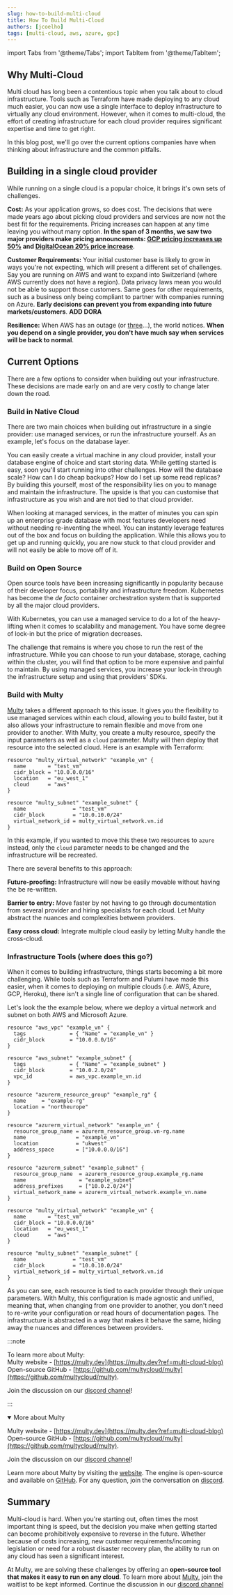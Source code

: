 ```yaml
---
slug: how-to-build-multi-cloud
title: How To Build Multi-Cloud
authors: [jcoelho]
tags: [multi-cloud, aws, azure, gpc]
---
```


import Tabs from '@theme/Tabs';
import TabItem from '@theme/TabItem';

## Why Multi-Cloud

Multi cloud has long been a contentious topic when you talk about to cloud infrastructure. Tools such as Terraform have made deploying to any cloud much easier, you can now use a single interface to deploy infrastructure to virtually any cloud environment. However, when it comes to multi-cloud, the effort of creating infrastructure for each cloud provider requires significant expertise and time to get right. 

In this blog post, we'll go over the current options companies have when thinking about infrastructure and the common pitfalls.

<!--truncate-->

## Building in a single cloud provider

While running on a single cloud is a popular choice, it brings it's own sets of challenges. 

**Cost:** As your application grows, so does cost. The decisions that were made years ago about picking cloud providers and services are now not the best fit for the requirements. Pricing increases can happen at any time leaving you without many option. **In the span of 3 months, we saw two major providers make pricing announcements: [GCP pricing increases up 50%](https://techcrunch.com/2022/03/14/inflation-is-real-google-cloud-raises-its-storage-prices) and [DigitalOcean 20% price increase](https://www.fool.com/investing/2022/05/16/digitalocean-first-price-increase-20-percent/)**.

**Customer Requirements:** Your initial customer base is likely to grow in ways you're not expecting, which will present a different set of challenges. Say you are running on AWS and want to expand into Switzerland (where AWS currently does not have a region). Data privacy laws mean you would not be able to support those customers. Same goes for other requirements, such as a business only being compliant to partner with companies running on Azure. **Early decisions can prevent you from expanding into future markets/customers**. **ADD DORA**

**Resilience:** When AWS has an outage (or [three](https://www.zdnet.com/article/aws-suffers-third-outage-of-the-month/)...), the world notices. **When you depend on a single provider, you don't have much say when services will be back to normal**. 


## Current Options

There are a few options to consider when building out your infrastructure. These decisions are made early on and are very costly to change later down the road. 

### Build in Native Cloud

There are two main choices when building out infrastructure in a single provider: use managed services, or run the infrastructure yourself. As an example, let's focus on the database layer.

You can easily create a virtual machine in any cloud provider, install your database engine of choice and start storing data. While getting started is easy, soon you'll start running into other challenges. How will the database scale? How can I do cheap backups? How do I set up some read replicas? By building this yourself, most of the responsibility lies on you to manage and maintain the infrastructure. The upside is that you can customise that infrastructure as you wish and are not tied to that cloud provider. 

When looking at managed services, in the matter of minutes you can spin up an enterprise grade database with most features developers need without needing re-inventing the wheel. You can instantly leverage features out of the box and focus on building the application. While this allows you to get up and running quickly, you are now stuck to that cloud provider and will not easily be able to move off of it.

### Build on Open Source

Open source tools have been increasing significantly in popularity because of their developer focus, portability and infrastructure freedom. Kubernetes has become the *de facto* container orchestration system that is supported by all the major cloud providers. 

With Kubernetes, you can use a managed service to do a lot of the heavy-lifting when it comes to scalability and management. You have some degree of lock-in but the price of migration decreases. 

The challenge that remains is where you chose to run the rest of the infrastructure. While you can choose to run your database, storage, caching within the cluster, you will find that option to be more expensive and painful to maintain. By using managed services, you increase your lock-in through the infrastructure setup and using that providers' SDKs. 

### Build with Multy

[Multy](https://multy.dev) takes a different approach to this issue. It gives you the flexibility to use managed services within each cloud, allowing you to build faster, but it also allows your infrastructure to remain flexible and move from one provider to another. With Multy, you create a multy resource, specify the input parameters as well as a `cloud` parameter. Multy will then deploy that resource into the selected cloud. Here is an example with Terraform:

```hcl
resource "multy_virtual_network" "example_vn" {
  name       = "test_vm"
  cidr_block = "10.0.0.0/16"
  location   = "eu_west_1"
  cloud      = "aws"
}

resource "multy_subnet" "example_subnet" {
  name               = "test_vm"
  cidr_block         = "10.0.10.0/24"
  virtual_network_id = multy_virtual_network.vn.id
}
```

In this example, if you wanted to move this these two resources to `azure` instead, only the `cloud` parameter needs to be changed and the infrastructure will be recreated. 

There are several benefits to this approach: 

**Future-proofing:** Infrastructure will now be easily movable without having the be re-written. 

**Barrier to entry:** Move faster by not having to go through documentation from several provider and hiring specialists for each cloud. Let Multy abstract the nuances and complexities between providers. 

**Easy cross cloud:** Integrate multiple cloud easily by letting Multy handle the cross-cloud.

### Infrastructure Tools (where does this go?)

When it comes to building infrastructure, things starts becoming a bit more challenging. While tools such as Terraform and Pulumi have made this easier, when it comes to deploying on multiple clouds (i.e. AWS, Azure, GCP, Heroku), there isn't a single line of configuration that can be shared. 

Let's look the the example below, where we deploy a virtual network and subnet on both AWS and Microsoft Azure.

<Tabs>
  <TabItem value="aws" label="AWS" default>

```hcl
resource "aws_vpc" "example_vn" {
  tags              = { "Name" = "example_vn" }
  cidr_block        = "10.0.0.0/16"
}

resource "aws_subnet" "example_subnet" {
  tags              = { "Name" = "example_subnet" }
  cidr_block        = "10.0.2.0/24"
  vpc_id            = aws_vpc.example_vn.id
}
```

  </TabItem>
  <TabItem value="azure" label="Azure">

```hcl
resource "azurerm_resource_group" "example_rg" {
  name     = "example-rg"
  location = "northeurope"
}

resource "azurerm_virtual_network" "example_vn" {
  resource_group_name = azurerm_resource_group.vn-rg.name
  name                = "example_vn"
  location            = "ukwest"
  address_space       = ["10.0.0.0/16"]
}

resource "azurerm_subnet" "example_subnet" {
  resource_group_name  = azurerm_resource_group.example_rg.name
  name                 = "example_subnet"
  address_prefixes     = ["10.0.2.0/24"]
  virtual_network_name = azurerm_virtual_network.example_vn.name
}
``` 

 </TabItem>

   <TabItem value="multy" label="Multy">

```hcl
resource "multy_virtual_network" "example_vn" {
  name       = "test_vm"
  cidr_block = "10.0.0.0/16"
  location   = "eu_west_1"
  cloud      = "aws"
}

resource "multy_subnet" "example_subnet" {
  name               = "test_vm"
  cidr_block         = "10.0.10.0/24"
  virtual_network_id = multy_virtual_network.vn.id
}
``` 

 </TabItem>
</Tabs>

As you can see, each resource is tied to each provider through their unique parameters. With Multy, this configuration is made agnostic and unified, meaning that, when changing from one provider to another, you don't need to re-write your configuration or read hours of documentation pages. The infrastructure is abstracted in a way that makes it behave the same, hiding away the nuances and differences between providers. 

:::note

To learn more about Multy:<br/>
Multy website - [https://multy.dev](https://multy.dev?ref=multi-cloud-blog)<br/>
Open-source GitHub - [https://github.com/multycloud/multy](https://github.com/multycloud/multy).

Join the discussion on our [discord channel](https://discord.gg/rgaKXY4tCZ)!

:::

<details open className="clean">
<summary className="cleanHeader">More about Multy</summary>
<div>

Multy website - [https://multy.dev](https://multy.dev?ref=multi-cloud-blog)<br/>
Open-source GitHub - [https://github.com/multycloud/multy](https://github.com/multycloud/multy).

Join the discussion on our [discord channel](https://discord.gg/rgaKXY4tCZ)!

</div>
</details>

Learn more about Multy by visiting the [website](https://multy.dev?ref=multi-cloud-blog). The engine is open-source and available on [GitHub](https://github.com/multycloud/multy). For any question, join the conversation on [discord](https://discord.gg/rgaKXY4tCZ).

## Summary

Multi-cloud is hard. When you're starting out, often times the most important thing is speed, but the decision you make when getting started can become prohibitively expensive to reverse in the future. Whether because of costs increasing, new customer requirements/incoming legislation or need for a robust disaster recovery plan, the ability to run on any cloud has seen a significant interest. 

At Multy, we are solving these challenges by offering an **open-source tool that makes it easy to run on any cloud**. To learn more about [Multy](https://multy.dev), join the waitlist to be kept informed. Continue the discussion in our [discord channel](https://discord.gg/rgaKXY4tCZ)